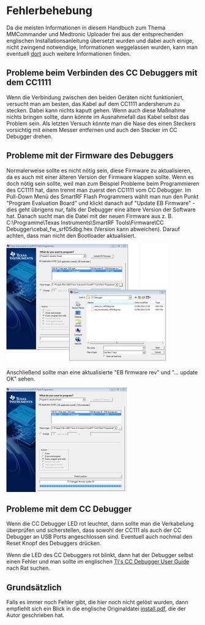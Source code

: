 # Fehlerbehebung

Da die meisten Informationen in diesem Handbuch zum Thema MMCommander und Medtronic Uploader frei aus der entsprechenden englischen Installationsanleitung übersetzt wurden und dabei auch einige, nicht zwingend notwendige, Informationen weggelassen wurden, kann man eventuell [dort](http://github.com/jberian/mmcommander/install.pdf) auch weitere Informationen finden.

## Probleme beim Verbinden des CC Debuggers mit dem CC1111

Wenn die Verbindung zwischen den beiden Geräten nicht funktioniert, versucht man am besten, das Kabel auf dem CC1111 andersherum zu stecken. Dabei kann nichts kaputt gehen. Wenn auch diese Maßnahme nichts bringen sollte, dann könnte im Ausnahmefall das Kabel selbst das Problem sein. Als letzten Versuch könnte man die Nase des einen Steckers vorsichtig mit einem Messer entfernen und auch den Stecker im CC Debugger drehen.


## Probleme mit der Firmware des Debuggers

Normalerweise sollte es nicht nötig sein, diese Firmware zu aktualisieren, da es auch mit einer älteren Version der Firmware klappen sollte. Wenn es doch nötig sein sollte, weil man zum Beispiel Probleme beim Programmieren des CC1111 hat, dann trennt man zuerst den CC1111 vom CC Debugger. 
Im Pull-Down Menü des SmartRF Flash Programmers wählt man nun den Punkt "Program Evaluation Board" und klickt danach auf "Update EB Firmware" - dies geht übrigens nur, falls der Debugger eine ältere Version der Software hat. Danach sucht man die Datei mit der neuen Firmware aus z. B. C:\Programme\Texas Instruments\SmartRF Tools\Firmware\CC Debugger\cebal_fw_srf05dbg.hex (Version kann abweichen). Darauf achten, dass man nicht den Bootloader aktualisiert.

![Firmware-Update1](../../images/enlite/firmware1.png)

Anschließend sollte man eine aktualisierte "EB firmware rev" und "... update OK" sehen.

![Firmware-Update2](../../images/enlite/firmware2.png)


## Probleme mit dem CC Debugger

Wenn die CC Debugger LED rot leuchtet, dann sollte man die Verkabelung überprüfen und sicherstellen, dass sowohl der CC111 als auch der CC Debugger an USB Ports angeschlossen sind. Eventuell auch nochmal den Reset Knopf des Debuggers drücken.

Wenn die LED des CC Debuggers rot blinkt, dann hat der Debugger selbst einen Fehler und man sollte im englischen [TI's CC Debugger User Guide](http://www.ti.com/lit/pdf/swru197) nach Rat suchen.


## Grundsätzlich

Falls es immer noch Fehler gibt, die hier noch nicht gelöst wurden, dann empfiehlt sich ein Blick in die englische Originaldatei [install.pdf](https://github.com/jberian/mmcommander/blob/master/INSTALL.pdf), die der Autor geschrieben hat. 

